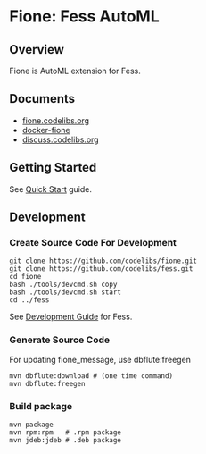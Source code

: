 Fione: Fess AutoML
=========

## Overview

Fione is AutoML extension for Fess.

## Documents

- [fione.codelibs.org](https://fione.codelibs.org/)
- [docker-fione](https://github.com/codelibs/docker-fione/blob/master/README.md#getting-started)
- [discuss.codelibs.org](https://discuss.codelibs.org/c/FioneEN)

## Getting Started

See [Quick Start](https://fione.codelibs.org/quick-start.html) guide.

## Development

### Create Source Code For Development

    git clone https://github.com/codelibs/fione.git
    git clone https://github.com/codelibs/fess.git
    cd fione
    bash ./tools/devcmd.sh copy
    bash ./tools/devcmd.sh start
    cd ../fess

See [Development Guide](https://fess.codelibs.org/dev/getting-started.html) for Fess.

### Generate Source Code

For updating fione\_message, use dbflute:freegen

    mvn dbflute:download # (one time command)
    mvn dbflute:freegen

### Build package

    mvn package
    mvn rpm:rpm   # .rpm package
    mvn jdeb:jdeb # .deb package
